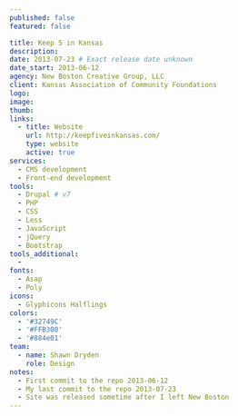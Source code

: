 ```yaml
---
published: false
featured: false

title: Keep 5 in Kansas
description:
date: 2013-07-23 # Exact release date unknown
date_start: 2013-06-12
agency: New Boston Creative Group, LLC
client: Kansas Association of Community Foundations
logo:
image:
thumb:
links:
  - title: Website
    url: http://keepfiveinkansas.com/
    type: website
    active: true
services:
  - CMS development
  - Front-end development
tools:
  - Drupal # v7
  - PHP
  - CSS
  - Less
  - JavaScript
  - jQuery
  - Bootstrap
tools_additional:
  -
fonts:
  - Asap
  - Poly
icons:
  - Glyphicons Halflings
colors:
  - '#32749C'
  - '#FFB300'
  - '#884e01'
team:
  - name: Shawn Dryden
    role: Design
notes:
  - First commit to the repo 2013-06-12
  - My last commit to the repo 2013-07-23
  - Site was released sometime after I left New Boston
---
```

